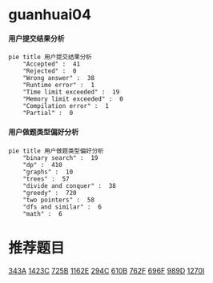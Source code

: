 # guanhuai04

<!-- tabs:start -->



#### **用户提交结果分析**

```mermaid
pie title 用户提交结果分析
    "Accepted" :  41
    "Rejected" :  0
    "Wrong answer" :  38
    "Runtime error" :  1
    "Time limit exceeded" :  19
    "Memory limit exceeded" :  0
    "Compilation error" :  1
    "Partial" :  0
```

#### **用户做题类型偏好分析**

```mermaid
pie title 用户做题类型偏好分析
    "binary search" :  19
    "dp" :  410
    "graphs" :  10
    "trees" :  57
    "divide and conquer" :  38
    "greedy" :  720
    "two pointers" :  58
    "dfs and similar" :  6
    "math" :  6
```



<!-- tabs:end -->
# 推荐题目
[343A](https://codeforces.com/contest/343/problem/A)
[1423C](https://codeforces.com/contest/1423/problem/C)
[725B](https://codeforces.com/contest/725/problem/B)
[1162E](https://codeforces.com/contest/1162/problem/E)
[294C](https://codeforces.com/contest/294/problem/C)
[610B](https://codeforces.com/contest/610/problem/B)
[762F](https://codeforces.com/contest/762/problem/F)
[696F](https://codeforces.com/contest/696/problem/F)
[989D](https://codeforces.com/contest/989/problem/D)
[1270I](https://codeforces.com/contest/1270/problem/I)
